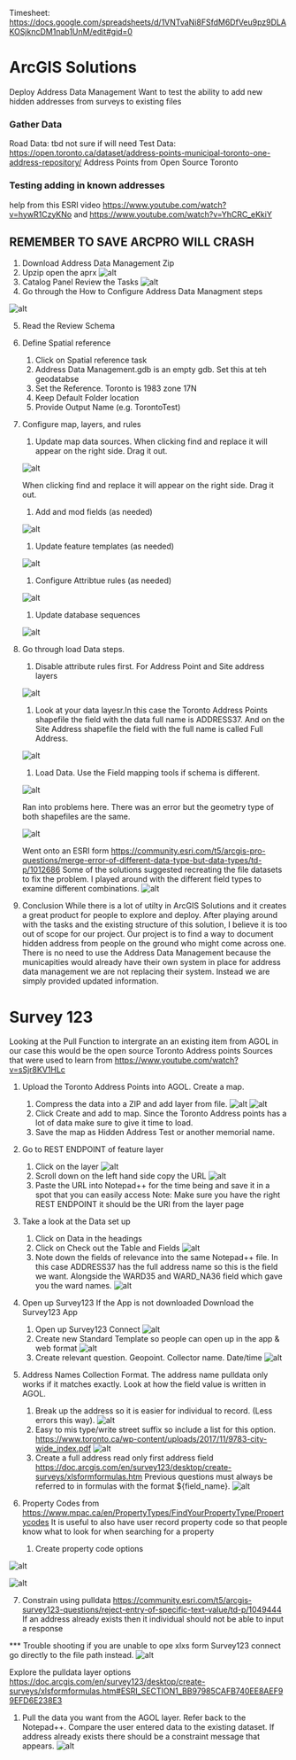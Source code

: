 Timesheet: https://docs.google.com/spreadsheets/d/1VNTvaNi8FSfdM6DfVeu9pz9DLAKOSjkncDM1nab1UnM/edit#gid=0

# ArcGIS Solutions 
Deploy Address Data Management 
Want to test the ability to add new hidden addresses from surveys to existing files

### Gather Data
Road Data: tbd not sure if will need
Test Data: https://open.toronto.ca/dataset/address-points-municipal-toronto-one-address-repository/
Address Points from Open Source Toronto 

### Testing adding in known addresses 
help from this ESRI video https://www.youtube.com/watch?v=hywR1CzyKNo and https://www.youtube.com/watch?v=YhCRC_eKkiY
## REMEMBER TO SAVE ARCPRO WILL CRASH 

1. Download Address Data Management Zip 
2. Upzip open the aprx
![alt](https://github.com/MengjieDai7/GEOM99Logs/blob/main/Pictures/S1.png)
3. Catalog Panel Review the Tasks
![alt](https://github.com/MengjieDai7/GEOM99Logs/blob/main/Pictures/S2.png)
4. Go through the How to Configure Address Data Managment steps
   
![alt](https://github.com/MengjieDai7/GEOM99Logs/blob/main/Pictures/S2.5.png)

5. Read the Review Schema
6. Define Spatial reference
   1. Click on Spatial reference task
   1. Address Data Management.gdb is an empty gdb. Set this at teh geodatabse
   1. Set the Reference. Toronto is 1983 zone 17N
   1. Keep Default Folder location
   1. Provide Output Name (e.g. TorontoTest)
7. Configure map, layers, and rules
   
   1. Update map data sources. When clicking find and replace it will appear on the right side. Drag it out.

   ![alt](https://github.com/MengjieDai7/GEOM99Logs/blob/main/Pictures/S2.6.png)

   When clicking find and replace it will appear on the right side. Drag it out.

   1. Add and mod fields (as needed)

   ![alt](https://github.com/MengjieDai7/GEOM99Logs/blob/main/Pictures/S2.7.png)

   1. Update feature templates (as needed)

   ![alt](https://github.com/MengjieDai7/GEOM99Logs/blob/main/Pictures/S2.8.png) 

   1. Configure Attribtue rules (as needed)

   ![alt](https://github.com/MengjieDai7/GEOM99Logs/blob/main/Pictures/S2.9.png)

   1. Update database sequences

   ![alt](https://github.com/MengjieDai7/GEOM99Logs/blob/main/Pictures/S2.91.png)

8. Go through load Data steps.
   1. Disable attribute rules first. For Address Point and Site address layers
   
   ![alt](https://github.com/MengjieDai7/GEOM99Logs/blob/main/Pictures/S3.png)
   1. Look at your data layesr.In this case the Toronto Address Points shapefile the field with the data full name is ADDRESS37. And on the Site Address shapefile the field with the full name is called Full Address. 
      
   ![alt](https://github.com/MengjieDai7/GEOM99Logs/blob/main/Pictures/S4.png)
   1. Load Data.  Use the Field mapping tools if schema is different.
  
   ![alt](https://github.com/MengjieDai7/GEOM99Logs/blob/main/Pictures/S5.png)

   Ran into problems here. There was an error but the geometry type of both shapefiles are the same. 
     
   ![alt](https://github.com/MengjieDai7/GEOM99Logs/blob/main/Pictures/S6.png)

   Went onto an ESRI form https://community.esri.com/t5/arcgis-pro-questions/merge-error-of-different-data-type-but-data-types/td-p/1012686
   Some of the solutions suggested recreating the file datasets to fix the problem. I played around with the different field types to examine different 
   combinations. 
   ![alt](https://github.com/MengjieDai7/GEOM99Logs/blob/main/Pictures/S7.png)

9. Conclusion
While there is a lot of utilty in ArcGIS Solutions and it creates a great product for people to explore and deploy. After playing around with the tasks and the existing structure of this solution, I believe it is too out of scope for our project. Our project is to find a way to document hidden address from people on the ground who might come across one. There is no need to use the Address Data Management because the municapities would already have their own system in place for address data management we are not replacing their system. Instead we are simply provided updated information.


# Survey 123
Looking at the Pull Function to intergrate an an existing item from AGOL in our case this would be the open source Toronto Address points
Sources that were used to learn from https://www.youtube.com/watch?v=sSjr8KV1HLc

1. Upload the Toronto Address Points into AGOL. Create a map.
   1.  Compress the data into a ZIP and add layer from file. 
 ![alt](https://github.com/MengjieDai7/GEOM99Logs/blob/main/Pictures/S8.png)
 ![alt](https://github.com/MengjieDai7/GEOM99Logs/blob/main/Pictures/S9.png)
   1. Click Create and add to map. Since the Toronto Address points has a lot of data make sure to give it time to load.
   1. Save the map as Hidden Address Test or another memorial name.

2. Go to REST ENDPOINT of feature layer
   1. Click on the layer
 ![alt](https://github.com/MengjieDai7/GEOM99Logs/blob/main/Pictures/S10.png)
   1. Scroll down on the left hand side copy the URL 
 ![alt](https://github.com/MengjieDai7/GEOM99Logs/blob/main/Pictures/S11.png)
   1. Paste the URL into Notepad++ for the time being and save it in a spot that you can easily access
Note: Make sure you have the right REST ENDPOINT it should be the URl from the layer page

3. Take a look at the Data set up
   1. Click on Data in the headings
   1. Click on Check out the Table and Fields
   ![alt](https://github.com/MengjieDai7/GEOM99Logs/blob/main/Pictures/S12.png)
   1. Note down the fields of relevance into the same Notepad++ file. In this case ADDRESS37 has the full address name so this is the field we want. Alongside the WARD35 and WARD_NA36 field which gave you the ward names.
   ![alt](https://github.com/MengjieDai7/GEOM99Logs/blob/main/Pictures/S13.png)

4. Open up Survey123
If the App is not downloaded Download the Survey123 App
   1. Open up Survey123 Connect
  ![alt](https://github.com/MengjieDai7/GEOM99Logs/blob/main/Pictures/S14.png)
   1. Create new Standard Template so people can open up in the app & web format
![alt](https://github.com/MengjieDai7/GEOM99Logs/blob/main/Pictures/S15.png)
   1. Create relevant question. Geopoint. Collector name. Date/time
 ![alt](https://github.com/MengjieDai7/GEOM99Logs/blob/main/Pictures/S16.png)

5. Address Names Collection Format. The address name pulldata only works if it matches exactly. Look at how the field value is written in AGOL.
   1. Break up the address so it is easier for individual to record. (Less errors this way).
![alt](https://github.com/MengjieDai7/GEOM99Logs/blob/main/Pictures/S22.png)
   1. Easy to mis type/write street suffix so include a list for this option. https://www.toronto.ca/wp-content/uploads/2017/11/9783-city-wide_index.pdf
![alt](https://github.com/MengjieDai7/GEOM99Logs/blob/main/Pictures/S23.png)
   1. Create a full address read only first address field https://doc.arcgis.com/en/survey123/desktop/create-surveys/xlsformformulas.htm
   Previous questions must always be referred to in formulas with the format ${field_name}.
![alt](https://github.com/MengjieDai7/GEOM99Logs/blob/main/Pictures/S24.png)

7. Property Codes from https://www.mpac.ca/en/PropertyTypes/FindYourPropertyType/Propertycodes
It is useful to also have user record property code so that people know what to look for when searching for a property
   1. Create property code options
   
  ![alt](https://github.com/MengjieDai7/GEOM99Logs/blob/main/Pictures/S19.png)
  
  ![alt](https://github.com/MengjieDai7/GEOM99Logs/blob/main/Pictures/S20.png)


7. Constrain using pulldata https://community.esri.com/t5/arcgis-survey123-questions/reject-entry-of-specific-text-value/td-p/1049444
If an address already exists then it individual should not be able to input a response

*** Trouble shooting if you are unable to ope xlxs form Survey123 connect go directly to the file path instead. 
  ![alt](https://github.com/MengjieDai7/GEOM99Logs/blob/main/Pictures/S21.png)

Explore the pulldata layer options https://doc.arcgis.com/en/survey123/desktop/create-surveys/xlsformformulas.htm#ESRI_SECTION1_BB97985CAFB740EE8AEF99EFD6E238E3
   1. Pull the data you want from the AGOL layer. Refer back to the Notepad++. Compare the user entered data to the existing dataset. If address already exists there should be a constraint message that appears. 
  ![alt](https://github.com/MengjieDai7/GEOM99Logs/blob/main/Pictures/S25.png)
      
